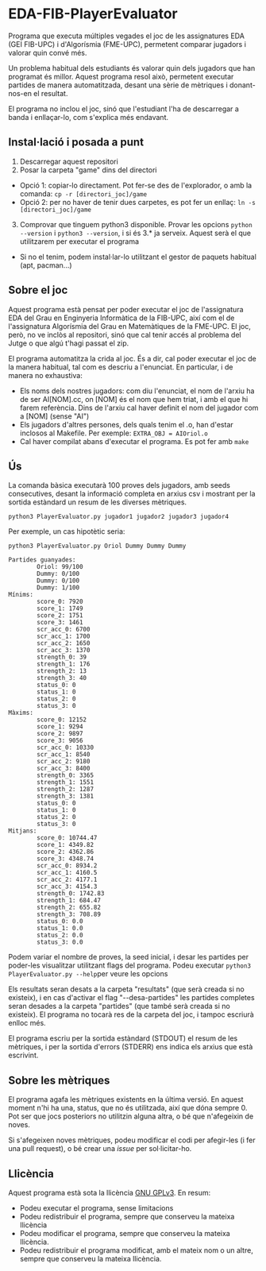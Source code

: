 # EDA-FIB-PlayerEvaluator
Programa que executa múltiples vegades el joc de les assignatures EDA (GEI FIB-UPC) i d'Algorísmia (FME-UPC), permetent comparar jugadors i valorar quin convé més.

Un problema habitual dels estudiants és valorar quin dels jugadors que han programat és millor. Aquest programa resol això, permetent executar partides de manera automatitzada, desant una sèrie de mètriques i donant-nos-en el resultat. 

El programa no inclou el joc, sinó que l'estudiant l'ha de descarregar a banda i enllaçar-lo, com s'explica més endavant. 

## Instal·lació i posada a punt
1. Descarregar aquest repositori
2. Posar la carpeta "game" dins del directori
  * Opció 1: copiar-lo directament. Pot fer-se des de l'explorador, o amb la comanda:
  `cp -r [directori_joc]/game`
  * Opció 2: per no haver de tenir dues carpetes, es pot fer un enllaç:
  `ln -s [directori_joc]/game`
3. Comprovar que tinguem python3 disponible. Provar les opcions `python --version` i `python3 --version`, i si és 3.* ja serveix. Aquest serà el que utilitzarem per executar el programa
  * Si no el tenim, podem instal·lar-lo utilitzant el gestor de paquets habitual (apt, pacman...)

## Sobre el joc
Aquest programa està pensat per poder executar el joc de l'assignatura EDA del Grau en Enginyeria Informàtica de la FIB-UPC, així com el de l'assignatura Algorísmia del Grau en Matemàtiques de la FME-UPC. El joc, però, no ve inclòs al repositori, sinó que cal tenir accés al problema del Jutge o que algú t'hagi passat el zip.

El programa automatitza la crida al joc. És a dir, cal poder executar el joc de la manera habitual, tal com es descriu a l'enunciat. En particular, i de manera no exhaustiva:
* Els noms dels nostres jugadors: com diu l'enunciat, el nom de l'arxiu ha de ser AI[NOM].cc, on [NOM] és el nom que hem triat, i amb el que hi farem referència. Dins de l'arxiu cal haver definit el nom del jugador com a [NOM] (sense "AI")
* Els jugadors d'altres persones, dels quals tenim el .o, han d'estar inclosos al Makefile. Per exemple: `EXTRA_OBJ = AIOriol.o`
* Cal haver compilat abans d'executar el programa. Es pot fer amb `make`

## Ús
La comanda bàsica executarà 100 proves dels jugadors, amb seeds consecutives, desant la informació completa en arxius csv i mostrant per la sortida estàndard un resum de les diverses mètriques.

`python3 PlayerEvaluator.py jugador1 jugador2 jugador3 jugador4`

Per exemple, un cas hipotètic seria:

`python3 PlayerEvaluator.py Oriol Dummy Dummy Dummy`

```
Partides guanyades:
        Oriol: 99/100
        Dummy: 0/100
        Dummy: 0/100
        Dummy: 1/100
Mínims:
        score_0: 7920
        score_1: 1749
        score_2: 1751
        score_3: 1461
        scr_acc_0: 6700
        scr_acc_1: 1700
        scr_acc_2: 1650
        scr_acc_3: 1370
        strength_0: 39
        strength_1: 176
        strength_2: 13
        strength_3: 40
        status_0: 0
        status_1: 0
        status_2: 0
        status_3: 0
Màxims:
        score_0: 12152
        score_1: 9294
        score_2: 9897
        score_3: 9056
        scr_acc_0: 10330
        scr_acc_1: 8540
        scr_acc_2: 9180
        scr_acc_3: 8400
        strength_0: 3365
        strength_1: 1551
        strength_2: 1287
        strength_3: 1381
        status_0: 0
        status_1: 0
        status_2: 0
        status_3: 0
Mitjans:
        score_0: 10744.47
        score_1: 4349.82
        score_2: 4362.86
        score_3: 4348.74
        scr_acc_0: 8934.2
        scr_acc_1: 4160.5
        scr_acc_2: 4177.1
        scr_acc_3: 4154.3
        strength_0: 1742.83
        strength_1: 684.47
        strength_2: 655.82
        strength_3: 708.89
        status_0: 0.0
        status_1: 0.0
        status_2: 0.0
        status_3: 0.0

```

Podem variar el nombre de proves, la seed inicial, i desar les partides per poder-les visualitzar utilitzant flags del programa. Podeu executar `python3 PlayerEvaluator.py --help`per veure les opcions

Els resultats seran desats a la carpeta "resultats" (que serà creada si no existeix), i en cas d'activar el flag "--desa-partides" les partides completes seran desades a la carpeta "partides" (que també serà creada si no existeix). El programa no tocarà res de la carpeta del joc, i tampoc escriurà enlloc més.

El programa escriu per la sortida estàndard (STDOUT) el resum de les mètriques, i per la sortida d'errors (STDERR) ens indica els arxius que està escrivint.

## Sobre les mètriques
El programa agafa les mètriques existents en la última versió. En aquest moment n'hi ha una, status, que no és utilitzada, així que dóna sempre 0. Pot ser que jocs posteriors no utilitzin alguna altra, o bé que n'afegeixin de noves.

Si s'afegeixen noves mètriques, podeu modificar el codi per afegir-les (i fer una pull request), o bé crear una *issue* per sol·licitar-ho.

## Llicència
Aquest programa està sota la llicència [GNU GPLv3](LICENSE). En resum:
* Podeu executar el programa, sense limitacions
* Podeu redistribuir el programa, sempre que conserveu la mateixa llicència
* Podeu modificar el programa, sempre que conserveu la mateixa llicència. 
* Podeu redistribuir el programa modificat, amb el mateix nom o un altre, sempre que conserveu la mateixa llicència.
